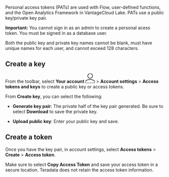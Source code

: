 Personal access tokens (PATs) are used with Flow, user-defined functions, and the Open Analytics Framework in VantageCloud Lake. PATs use a public key/private key pair.

**Important:** You cannot sign in as an admin to create a personal acess token. You must be signed in as a database user.

Both the public key and private key names cannot be blank, must have unique names for each user, and cannot exceed 128 characters.

## Create a key


From the toolbar, select **Your account** ![Person](Images/mci1652327190262.svg) > **Account settings** > **Access tokens and keys** to create a public key or access tokens.

From **Create key**, you can select the following:

-   **Generate key pair**: The private half of the key pair generated. Be sure to select **Download** to save the private key.


-   **Upload public key**: Enter your public key and save.


## Create a token


Once you have the key pair, in account settings, select **Access tokens** > **Create** > **Access token**.

Make sure to select **Copy Access Token** and save your access token in a secure location. Teradata does not retain the access token information.

